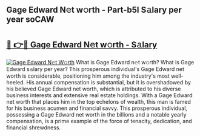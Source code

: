 ## Gage Edward N𝚎t w𝚘rth - Part-b5I S𝚊lary per year soCAW

# <h2><a href="http://gc2n4y.nevu.top/?p=Gage+Edward">🔗 👉🔴 Gage Edward N𝚎t w𝚘rth - S𝚊lary</a></h2>

[![Gage Edward N𝚎t W𝚘rth](https://i.imgur.com/Oavwk0R.jpeg)](http://gc2n4y.nevu.top/?p=Gage+Edward)
What is Gage Edward n𝚎t w𝚘rth? What is Gage Edward s𝚊lary per year?
This prosperous individual's Gage Edward net worth is considerable, positioning him among the industry's most well-heeled. His annual compensation is substantial, but it is overshadowed by his believed Gage Edward net worth, which is attributed to his diverse business interests and extensive real estate holdings. With a Gage Edward net worth that places him in the top echelons of wealth, this man is famed for his business acumen and financial savvy. This prosperous individual, possessing a Gage Edward net worth in the billions and a notable yearly compensation, is a prime example of the force of tenacity, dedication, and financial shrewdness.
